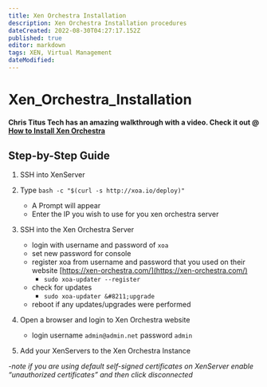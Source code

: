 ```yaml
---
title: Xen Orchestra Installation
description: Xen Orchestra Installation procedures
dateCreated: 2022-08-30T04:27:17.152Z
published: true
editor: markdown
tags: XEN, Virtual Management
dateModified: 
---
```

# Xen_Orchestra_Installation
#### Chris Titus Tech has an amazing walkthrough with a video. Check it out @ [How to Install Xen Orchestra](https://christitus.com/how-to-install-xen-orchestra/ "See on original website")


## Step-by-Step Guide

1.  SSH into XenServer 

2.  Type `bash -c "$(curl -s http://xoa.io/deploy)"`
    -  A Prompt will appear
    -  Enter the IP you wish to use for you xen orchestra server
3.  SSH into the Xen Orchestra Server
    -   login with username and password of `xoa`
    -   set new password for console
    -   register xoa from username and password that you used on their website [https://xen-orchestra.com/](https://xen-orchestra.com/)
        -   `sudo xoa-updater --register`
    -   check for updates
        -   `sudo xoa-updater &#8211;upgrade`
    -   reboot if any updates/upgrades were performed
4.  Open a browser and login to Xen Orchestra website
    -   login username `admin@admin.net` password `admin`
5.  Add your XenServers to the Xen Orchestra Instance 

 *-note if you are using default self-signed certificates on XenServer enable “unauthorized certificates” and then click disconnected*
